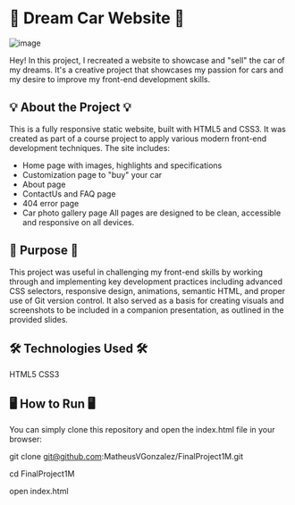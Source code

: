 # 🚗 Dream Car Website 🚗 #
![image](https://github.com/user-attachments/assets/3831de4e-4050-4a84-af7a-a2e3c9eef6ec)




Hey!
In this project, I recreated a website to showcase and "sell" the car of my dreams. It's a creative project that showcases my passion for cars and my desire to improve my front-end development skills.

## 💡 About the Project 💡 ##
This is a fully responsive static website, built with HTML5 and CSS3. It was created as part of a course project to apply various modern front-end development techniques.
The site includes:
- Home page with images, highlights and specifications
- Customization page to "buy" your car
- About page
- ContactUs and FAQ page
- 404 error page
- Car photo gallery page
All pages are designed to be clean, accessible and responsive on all devices.

## 🎯 Purpose 🎯 ##
This project was useful in challenging my front-end skills by working through and implementing key development practices including advanced CSS selectors, responsive design, animations, semantic HTML, and proper use of Git version control.
It also served as a basis for creating visuals and screenshots to be included in a companion presentation, as outlined in the provided slides.

## 🛠️ Technologies Used 🛠️ ##
HTML5
CSS3

## 🖥️ How to Run 🖥️ ## 
You can simply clone this repository and open the index.html file in your browser:

git clone git@github.com:MatheusVGonzalez/FinalProject1M.git

cd FinalProject1M

open index.html
